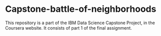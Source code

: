 # Capstone-battle-of-neighborhoods
This repository is a part of the IBM Data Science Capstone Project, in the Coursera website. It consists of part 1 of the final assignment.
